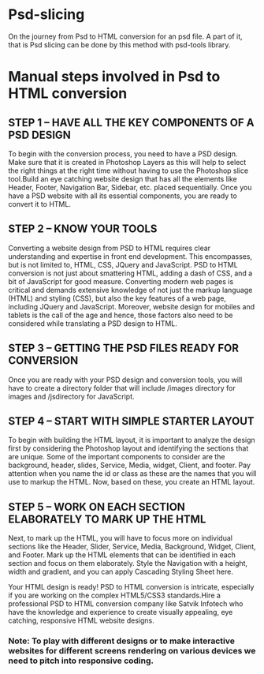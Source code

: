 # Psd-slicing
On the journey from Psd to HTML conversion for an psd file. A part of it, that is Psd slicing can be done by this method with psd-tools library.
# Manual steps involved in Psd to HTML conversion
## STEP 1 – HAVE ALL THE KEY COMPONENTS OF A PSD DESIGN
To begin with the conversion process, you need to have a PSD design. Make sure that it is created in Photoshop Layers as this will help to select the right things at the right time without having to use the Photoshop slice tool.Build an eye catching website design that has all the elements like Header, Footer, Navigation Bar, Sidebar, etc. placed sequentially. Once you have a PSD website with all its essential components, you are ready to convert it to HTML.

## STEP 2 – KNOW YOUR TOOLS
Converting a website design from PSD to HTML requires clear understanding and expertise in front end development. This encompasses, but is not limited to, HTML, CSS, JQuery and JavaScript. PSD to HTML conversion is not just about smattering HTML, adding a dash of CSS, and a bit of JavaScript for good measure. Converting modern web pages is critical and demands extensive knowledge of not just the markup language (HTML) and styling (CSS), but also the key features of a web page, including JQuery and JavaScript. Moreover, website design for mobiles and tablets is the call of the age and hence, those factors also need to be considered while translating a PSD design to HTML.

## STEP 3 – GETTING THE PSD FILES READY FOR CONVERSION
Once you are ready with your PSD design and conversion tools, you will have to create a directory folder that will include /images directory for images and /jsdirectory for JavaScript.

## STEP 4 – START WITH SIMPLE STARTER LAYOUT
To begin with building the HTML layout, it is important to analyze the design first by considering the Photoshop layout and identifying the sections that are unique. Some of the important components to consider are the background, header, slides, Service, Media, widget, Client, and footer. Pay attention when you name the id or class as these are the names that you will use to markup the HTML. Now, based on these, you create an HTML layout.

## STEP 5 – WORK ON EACH SECTION ELABORATELY TO MARK UP THE HTML
Next, to mark up the HTML, you will have to focus more on individual sections like the Header, Slider, Service, Media, Background, Widget, Client, and Footer. Mark up the HTML elements that can be identified in each section and focus on them elaborately. Style the Navigation with a height, width and gradient, and you can apply Cascading Styling Sheet here.

Your HTML design is ready! PSD to HTML conversion is intricate, especially if you are working on the complex HTML5/CSS3 standards.Hire a professional PSD to HTML conversion company like Satvik Infotech who have the knowledge and experience to create visually appealing, eye catching, responsive HTML website designs.

### Note: To play with different designs or to make interactive websites for different screens rendering on various devices we need to pitch into responsive coding.
